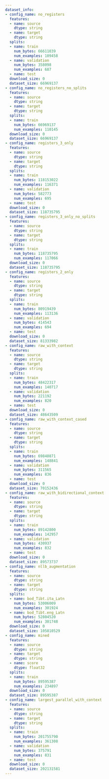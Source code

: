 ```yaml
---
dataset_info:
- config_name: no_registers
  features:
  - name: source
    dtype: string
  - name: target
    dtype: string
  splits:
  - name: train
    num_bytes: 66611039
    num_examples: 109458
  - name: validation
    num_bytes: 358098
    num_examples: 687
  - name: test
  download_size: 0
  dataset_size: 66969137
- config_name: no_registers_no_splits
  features:
  - name: source
    dtype: string
  - name: target
    dtype: string
  splits:
  - name: train
    num_bytes: 66969137
    num_examples: 110145
  download_size: 0
  dataset_size: 66969137
- config_name: registers_3_only
  features:
  - name: source
    dtype: string
  - name: target
    dtype: string
  splits:
  - name: train
    num_bytes: 118153022
    num_examples: 116371
  - name: validation
    num_bytes: 582773
    num_examples: 695
  - name: test
  download_size: 0
  dataset_size: 118735795
- config_name: registers_3_only_no_splits
  features:
  - name: source
    dtype: string
  - name: target
    dtype: string
  splits:
  - name: train
    num_bytes: 118735795
    num_examples: 117066
  download_size: 0
  dataset_size: 118735795
- config_name: registers_2_only
  features:
  - name: source
    dtype: string
  - name: target
    dtype: string
  splits:
  - name: train
    num_bytes: 80919439
    num_examples: 113136
  - name: validation
    num_bytes: 414543
    num_examples: 694
  - name: test
  download_size: 0
  dataset_size: 81333982
- config_name: raw_with_context
  features:
  - name: source
    dtype: string
  - name: target
    dtype: string
  splits:
  - name: train
    num_bytes: 48422317
    num_examples: 140717
  - name: validation
    num_bytes: 221192
    num_examples: 820
  - name: test
  download_size: 0
  dataset_size: 48643509
- config_name: raw_with_context_cased
  features:
  - name: source
    dtype: string
  - name: target
    dtype: string
  splits:
  - name: train
    num_bytes: 69840871
    num_examples: 148841
  - name: validation
    num_bytes: 311565
    num_examples: 836
  - name: test
  download_size: 0
  dataset_size: 70152436
- config_name: raw_with_bidirectional_context
  features:
  - name: source
    dtype: string
  - name: target
    dtype: string
  splits:
  - name: train
    num_bytes: 89142800
    num_examples: 142957
  - name: validation
    num_bytes: 430937
    num_examples: 832
  - name: test
  download_size: 0
  dataset_size: 89573737
- config_name: nllb_augmentation
  features:
  - name: source
    dtype: string
  - name: target
    dtype: string
  splits:
  - name: bod_Tibt.ita_Latn
    num_bytes: 53006009
    num_examples: 301924
  - name: bod_Tibt.eng_Latn
    num_bytes: 52804520
    num_examples: 301748
  download_size: 0
  dataset_size: 105810529
- config_name: mined
  features:
  - name: source
    dtype: string
  - name: target
    dtype: string
  - name: score
    dtype: float32
  splits:
  - name: train
    num_bytes: 89595387
    num_examples: 234897
  download_size: 0
  dataset_size: 89595387
- config_name: largest_parallel_with_context
  features:
  - name: source
    dtype: string
  - name: target
    dtype: string
  splits:
  - name: train
    num_bytes: 201755790
    num_examples: 361308
  - name: validation
    num_bytes: 375791
    num_examples: 831
  - name: test
  download_size: 0
  dataset_size: 202131581
---
```

